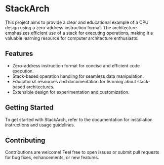 # StackArch

This project aims to provide a clear and educational example of a CPU design using a zero-address instruction format. The architecture emphasizes efficient use of a stack for executing operations, making it a valuable learning resource for computer architecture enthusiasts.

## Features

- Zero-address instruction format for concise and efficient code execution.
- Stack-based operation handling for seamless data manipulation.
- Educational resources and documentation for learning about stack-based architectures.
- Extensible design for experimentation and customization.

## Getting Started

To get started with StackArch, refer to the documentation for installation instructions and usage guidelines.

## Contributing

Contributions are welcome! Feel free to open issues or submit pull requests for bug fixes, enhancements, or new features.

<!--
```bash
python -m venv venv
```

```bash
source venv/bin/activate
```

```bash
pip install -r requirements.txt
```

TerosHDL > Configuration > General

-->
